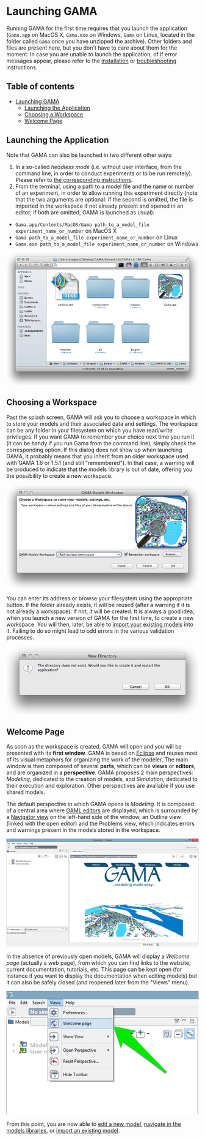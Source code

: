 
# Launching GAMA

Running GAMA for the first time requires that you launch the application (`Gama.app` on MacOS X, `Gama.exe` on Windows, `Gama` on Linux, located in the folder called `Gama` once you have unzipped the archive). Other folders and files are present here, but you don't have to care about them for the moment. In case you are unable to launch the application, of if error messages appear, please refer to the [installation](https://github.com/mazarsju/gama_doc_17/wiki/References/PlatformDocumentation/InstallationAndLaunching/Installation.md) or [troubleshooting](https://github.com/mazarsju/gama_doc_17/wiki/References/PlatformDocumentation/InstallationAndLaunching/Troubleshooting.md) instructions.

## Table of contents 

* [Launching GAMA](#launching-gama)
	* [Launching the Application](#launching-the-application)
	* [Choosing a Workspace](#choosing-a-workspace)
	* [Welcome Page](#welcome-page)


## Launching the Application


Note that GAMA can also be launched in two different other ways:

1. In a so-called _headless mode_ (i.e. without user interface, from the command line, in order to conduct experiments or to be run remotely). Please refer to [the corresponding instructions](https://github.com/mazarsju/gama_doc_17/wiki/References/PlatformDocumentation/InstallationAndLaunching/Headless.md).
2. From the terminal, using a path to a model file and the name or number of an experiment, in order to allow running this experiment directly (note that the two arguments are optional: if the second is omitted, the file is imported in the workspace if not already present and opened in an editor; if both are omitted, GAMA is launched as usual):

* `Gama.app/Contents/MacOS/Gama path_to_a_model_file experiment_name_or_number` on MacOS X
* `Gama path_to_a_model_file experiment_name_or_number` on Linux
* `Gama.exe path_to_a_model_file experiment_name_or_number` on Windows

![Eclipse folder.](images/0.folder.png)

## Choosing a Workspace
Past the splash screen, GAMA will ask you to choose a workspace in which to store your models and their associated data and settings. The workspace can be any folder in your filesystem on which you have read/write privileges. If you want GAMA to remember your choice next time you run it (it can be handy if you run Gama from the command line), simply check the corresponding option. If this dialog does not show up when launching GAMA, it probably means that you inherit from an older workspace used with GAMA 1.6 or 1.5.1 (and still "remembered"). In that case, a warning will be produced to indicate that the models library is out of date, offering you the possibility to create a new workspace.

![Window to choose the workspace.](images/1.workspace_choice.png)

You can enter its address or browse your filesystem using the appropriate button. If the folder already exists, it will be reused (after a warning if it is not already a workspace). If not, it will be created. It is always a good idea, when you launch a new version of GAMA for the first time, to create a new workspace. You will then, later, be able to [import your existing models](https://github.com/mazarsju/gama_doc_17/wiki/References/PlatformDocumentation/WorkspaceProjectsAndModels/ImportingModels.md) into it. Failing to do so might lead to odd errors in the various validation processes.

![This pop-up appears when the user wants to create a new workspace. Click on OK.](images/2.workspace_choice2.png)



## Welcome Page
As soon as the workspace is created, GAMA will open and you will be presented with its **first window**. GAMA is based on [Eclipse](http://www.eclipse.org) and reuses most of its visual metaphors for organizing the work of the modeler. The main window is then composed of several **parts**, which can be **views** or **editors**, and are organized in a **perspective**. GAMA proposes 2 main perspectives: _Modeling_, dedicated to the creation of models, and _Simulation_, dedicated to their execution and exploration. Other perspectives are available if you use shared models.

The default perspective in which GAMA opens is _Modeling_. It is composed of a central area where [GAML editors](https://github.com/mazarsju/gama_doc_17/wiki/References/PlatformDocumentation/EditingModels/GamlEditorGeneralities.md) are displayed, which is surrounded by a [Navigator view](https://github.com/mazarsju/gama_doc_17/wiki/References/PlatformDocumentation/WorkspaceProjectsAndModels/NavigatingWorkspace.md) on the left-hand side of the window, an Outline view (linked with the open editor) and the Problems view, which indicates errors and warnings present in the models stored in the workspace.

![GAMA after the first launch.](images/3.workbench_window.png)

In the absence of previously open models, GAMA will display a _Welcome page_ (actually a web page), from which you can find links to the website, current documentation, tutorials, etc. This page can be kept open (for instance if you want to display the documentation when editing models) but it can also be safely closed (and reopened later from the "Views" menu).

![Menu to open new views.](images/5.welcome_page.png)

From this point, you are now able to [edit a new model](https://github.com/mazarsju/gama_doc_17/wiki/References/PlatformDocumentation/EditingModels.md), [navigate in the models libraries](https://github.com/mazarsju/gama_doc_17/wiki/References/PlatformDocumentation/WorkspaceProjectsAndModels/NavigatingWorkspace.md), or [import an existing model](https://github.com/mazarsju/gama_doc_17/wiki/References/PlatformDocumentation/WorkspaceProjectsAndModels/ImportingModels.md).